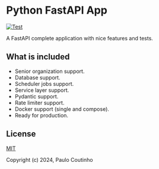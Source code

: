 # Python FastAPI App

[![Test](https://github.com/paulocoutinhox/fastapi-app/actions/workflows/test.yml/badge.svg)](https://github.com/paulocoutinhox/fastapi-app/actions/workflows/test.yml)

A FastAPI complete application with nice features and tests.

## What is included

- Senior organization support.
- Database support.
- Scheduler jobs support.
- Service layer support.
- Pydantic support.
- Rate limiter support.
- Docker support (single and compose).
- Ready for production.

## License

[MIT](http://opensource.org/licenses/MIT)

Copyright (c) 2024, Paulo Coutinho

